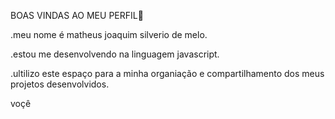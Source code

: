 BOAS VINDAS AO MEU PERFIL👋

.meu nome é matheus joaquim silverio de melo.

.estou me desenvolvendo na linguagem javascript.

.ultilizo este espaço para a minha organiação e compartilhamento dos meus projetos desenvolvidos.

voçê
